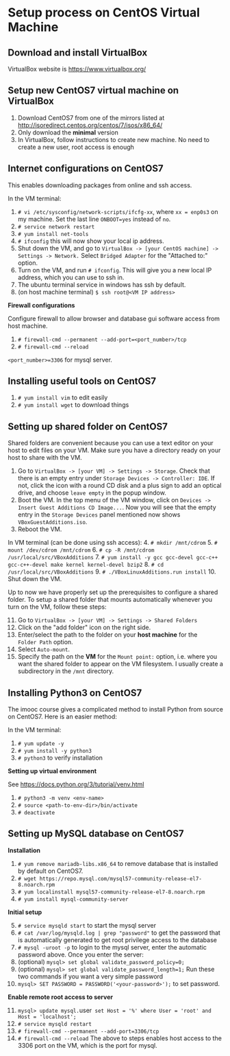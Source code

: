 # Setup process on CentOS Virtual Machine

## Download and install VirtualBox

VirtualBox website is https://www.virtualbox.org/

## Setup new CentOS7 virtual machine on VirtualBox

1. Download CentOS7 from one of the mirrors listed at
http://isoredirect.centos.org/centos/7/isos/x86_64/
2. Only download the **minimal** version
3. In VirtualBox, follow instructions to create new machine. No need to create
   a new user, root access is enough

## Internet configurations on CentOS7

This enables downloading packages from online and ssh access.

In the VM terminal:
1. `# vi /etc/sysconfig/network-scripts/ifcfg-xx`, where
   `xx = enp0s3` on my machine. Set the last line `ONBOOT=yes` instead of `no`.
2. `# service network restart`
3. `# yum install net-tools`
4. `# ifconfig` this will now show your local ip address.
5. Shut down the VM, and go to `VirtualBox -> [your CentOS machine] -> Settings
   -> Network.` Select `Bridged Adapter` for the "Attached to:" option.
6. Turn on the VM, and run `# ifconfig`. This will give you a new local IP    
   address, which you can use to ssh in.
7. The ubuntu terminal service in windows has ssh by default.
8. (on host machine terminal) `$ ssh root@<VM IP address>`

**Firewall configurations**

Configure firewall to allow browser and database gui software access from host
machine.

1. `# firewall-cmd --permanent --add-port=<port_number>/tcp`
2. `# firewall-cmd --reload`

`<port_number>=3306` for mysql server.

## Installing useful tools on CentOS7

1. `# yum install vim` to edit easily
2. `# yum install wget` to download things

## Setting up shared folder on CentOS7

Shared folders are convenient because you can use a text editor on your host
to edit files on your VM. Make sure you have a directory ready on your host to
share with the VM.

1. Go to `VirtualBox -> [your VM] -> Settings -> Storage`. Check that there is
   an empty entry under `Storage Devices -> Controller: IDE`. If not, click the
   icon with a round CD disk and a plus sign to add an optical drive, and choose
   `leave empty` in the popup window.
2. Boot the VM. In the top menu of the VM window, click on `Devices -> Insert
   Guest Additions CD Image...`. Now you will see that the empty entry in the
   `Storage Devices` panel mentioned now shows `VBoxGuestAdditions.iso`.
3. Reboot the VM.

In VM terminal (can be done using ssh access):
4. `# mkdir /mnt/cdrom`
5. `# mount /dev/cdrom /mnt/cdrom`
6. `# cp -R /mnt/cdrom /usr/local/src/VBoxAdditions`
7. `# yum install -y gcc gcc-devel gcc-c++ gcc-c++-devel make kernel kernel-devel bzip2`
8. `# cd /usr/local/src/VBoxAdditions`
9. `# ./VBoxLinuxAdditions.run install`
10. Shut down the VM.

Up to now we have properly set up the prerequisites to configure a shared
folder. To setup a shared folder that mounts automatically whenever you turn on
the VM, follow these steps:

11. Go to `VirtualBox -> [your VM] -> Settings -> Shared Folders`
12. Click on the "add folder" icon on the right side.
13. Enter/select the path to the folder on your **host machine** for the    
    `Folder Path` option.
14. Select `Auto-mount`.
15. Specify the path on the **VM** for the `Mount point:` option, i.e. where you
    want the shared folder to appear on the VM filesystem. I usually create a
    subdirectory in the `/mnt` directory.

## Installing Python3 on CentOS7

The imooc course gives a complicated method to install Python from source on
CentOS7. Here is an easier method:

In the VM terminal:
1. `# yum update -y`
2. `# yum install -y python3`
3. `# python3` to verify installation

**Setting up virtual environment**

See https://docs.python.org/3/tutorial/venv.html

1. `# python3 -m venv <env-name>`
2. `# source <path-to-env-dir>/bin/activate`
3. `# deactivate`

## Setting up MySQL database on CentOS7

**Installation**

1. `# yum remove mariadb-libs.x86_64` to remove database that is installed by
   default on CentOS7.
2. `# wget https://repo.mysql.com/mysql57-community-release-el7-8.noarch.rpm`
3. `# yum localinstall mysql57-community-release-el7-8.noarch.rpm`
4. `# yum install mysql-community-server`

**Initial setup**

5. `# service mysqld start` to start the mysql server
6. `# cat /var/log/mysqld.log | grep "password"` to get the password that is
   automatically generated to get root privilege access to the database
7. `# mysql -uroot -p` to login to the mysql server, enter the automatic    
   password above. Once you enter the server:
8. (optional) `mysql> set global validate_password_policy=0;`
9. (optional) `mysql> set global validate_password_length=1;`
   Run these two commands if you want a very simple password
10. `mysql> SET PASSWORD = PASSWORD('<your-password>');` to set password.

**Enable remote root access to server**

11. `mysql> update mysql.`user` set Host = '%' where User = 'root' and Host = 'localhost';`
12. `# service mysqld restart`
13. `# firewall-cmd --permanent --add-port=3306/tcp`
14. `# firewall-cmd --reload` The above to steps enables host access to the
    3306 port on the VM, which is the port for mysql.
